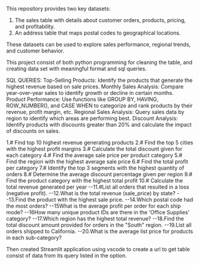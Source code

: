 This repository provides two key datasets:
1. The sales table with details about customer orders, products, pricing, and profitability.
2. An address table that maps postal codes to geographical locations.

These datasets can be used to explore sales performance, regional trends, and customer behavior.

This project consist of both python programming for cleaning the table, and creating data set with meaningful format and sql queries.

SQL QUERIES:
Top-Selling Products: Identify the products that generate the highest revenue based on sale prices.
Monthly Sales Analysis: Compare year-over-year sales to identify growth or decline in certain months.
Product Performance: Use functions like GROUP BY, HAVING, ROW_NUMBER(), and CASE WHEN to categorize and rank products by their revenue, profit margin, etc.
Regional Sales Analysis: Query sales data by region to identify which areas are performing best.
Discount Analysis: Identify products with discounts greater than 20% and calculate the impact of discounts on sales.

1.# Find top 10 highest revenue generating products
2.# Find the top 5 cities with the highest profit margins
3.# Calculate the total discount given for each category
4.# Find the average sale price per product category
5.# Find the region with the highest average sale price
6.# Find the total profit per category
7.# Identify the top 3 segments with the highest quantity of orders
8.# Determine the average discount percentage given per region
9.# Find the product category with the highest total profit
10.# Calculate the total revenue generated per year
--11.#List all orders that resulted in a loss (negative profit).
--12.What is the total revenue (sale_price) by state?
--13.Find the product with the highest sale price.
--14.Which postal code had the most orders?
--15What is the average profit per order for each ship mode?
--16How many unique product IDs are there in the 'Office Supplies' category?
--17.Which region has the highest total revenue?
--18.Find the total discount amount provided for orders in the "South" region.
--19.List all orders shipped to California.
--20.What is the average list price for products in each sub-category?

Then created Streamlit application using vscode to create a url to get table consist of data from its query listed in the option.
